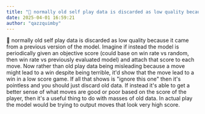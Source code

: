 ```yaml
---
title: "💭 normally old self play data is discarded as low quality because it came from..."
date: 2025-04-01 16:59:21
author: "qazzquimby"
---
```


💭 normally old self play data is discarded as low quality because it came from a previous version of the model. Imagine if instead the model is periodically given an objective score (could base on win rate vs random, then win rate vs previously evaluated model) and attach that score to each move. Now rather than old play data being misleading because a move might lead to a win despite being terrible, it'd show that the move lead to a win in a low score game. If all that shows is "ignore this one" then it's pointless and you should just discard old data. If instead it's able to get a better sense of what moves are good or poor based on the score of the player, then it's a useful thing to do with masses of old data. In actual play the model would be trying to output moves that look very high score.